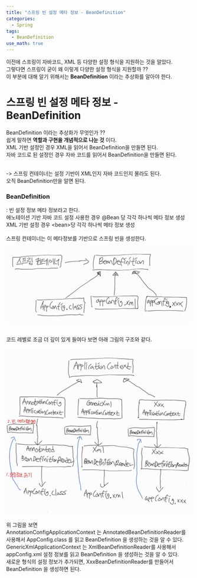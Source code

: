 ```yaml
---
title: "스프링 빈 설정 메타 정보 - BeanDefinition"
categories:
  - Spring
tags:
  - BeanDefinition
use_math: true
---
```


이전에 스프링이 자바코드, XML 등 다양한 설정 형식을 지원하는 것을 알았다. <br>
그렇다면 스프링이 굳이 왜 이렇게 다양한 설정 형식을 지원할까 ?? <br>
이 부분에 대해 알기 위해서는 <b>BeanDefinition</b> 이라는 추상화를 알아야 한다. <br>

# 스프링 빈 설정 메타 정보 - BeanDefinition

BeanDefinition 이라는 추상화가 무엇인가 ??<br>
쉽게 말하면 <b>역할과 구현을 개념적으로 나눈 것</b> 이다. <br>
XML 기반 설정인 경우 XML을 읽어서 BeanDefinition을 만들면 된다.<br>
자바 코드로 된 설정인 경우 자바 코드를 읽어서 BeanDefinition을 만들면 된다. <br>
<br>

-> 스프링 컨테이너는 설정 기반이 XML인지 자바 코드인지 몰라도 된다. <br>
오직 BeanDefinition만을 알면 된다. <br>

### BeanDefinition 
: 빈 설정 정보 메타 정보라고 한다. <br>
애노테이션 기반 자바 코드 설정 사용한 경우 @Bean 당 각각 하나씩 메타 정보 생성<br>
XML 기반 설정 경우 \<bean\>당 각각 하나씩 메타 정보 생성 <br>
<br>
스프링 컨테이너는 이 메타정보를 기반으로 스프링 빈을 생성한다.

![jpeg](/images/Spring_basic(15)_files/BeanDefinition.jpeg)

<br>
코드 레벨로 조금 더 깊이 있게 들여다 보면 아래 그림의 구조와 같다. <br>

![jpeg](/images/Spring_basic(15)_files/ApplicationContext.jpeg)
<br>

위 그림을 보면 <br>
AnnotationConfigApplicationContext 는 AnnotatedBeanDefinitionReader를 사용해서 AppConfig.class 를 읽고 BeanDefinition 을 생성하는 것을 알 수 있다. <br>
GenericXmlApplicationContext 는 XmlBeanDefinitionReader를 사용해서 appConfig.xml 설정 정보를 읽고 BeanDefinition 을 생성하는 것을 알 수 있다. <br>
새로운 형식의 설정 정보가 추가되면, XxxBeanDefinitionReader를 만들어서 BeanDefinition 을 생성하면 된다. <br>
